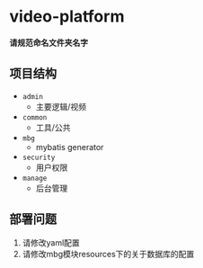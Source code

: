 # video-platform

**请规范命名文件夹名字**

## 项目结构
- `admin`
    - 主要逻辑/视频
- `common`
    - 工具/公共
- `mbg`
    - mybatis generator
- `security`
    - 用户权限
- `manage`
    - 后台管理
  
## 部署问题
1. 请修改yaml配置
2. 请修改mbg模块resources下的关于数据库的配置